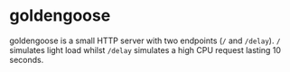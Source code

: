# goldengoose 

 
goldengoose is a small HTTP server with two endpoints (`/` and `/delay`). `/` simulates light load whilst `/delay` simulates a high CPU request lasting 10 seconds.